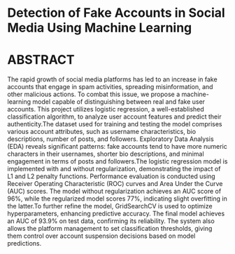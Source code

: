 # Detection of Fake Accounts in Social Media Using Machine Learning

# ABSTRACT 
The rapid growth of social media platforms has led to an increase in fake accounts that engage in spam activities, spreading misinformation, and other malicious actions. To combat this issue, we propose a machine-learning model capable of distinguishing between real and fake user accounts. This project utilizes logistic regression, a well-established classification algorithm, to analyze user account features and predict their authenticity.The dataset used for training and testing the model comprises various account attributes, such as username characteristics, bio descriptions, number of posts, and followers. Exploratory Data Analysis (EDA) reveals significant patterns: fake accounts tend to have more numeric characters in their usernames, shorter bio descriptions, and minimal engagement in terms of posts and followers.The logistic regression model is implemented with and without regularization, demonstrating the impact of L1 and L2 penalty functions. Performance evaluation is conducted using Receiver Operating Characteristic (ROC) curves and Area Under the Curve (AUC) scores. The model without regularization achieves an AUC score of 96%, while the regularized model scores 77%, indicating slight overfitting in the latter.To further refine the model, GridSearchCV is used to optimize hyperparameters, enhancing predictive accuracy. The final model achieves an AUC of 93.9% on test data, confirming its reliability. The system also allows the platform management to set classification thresholds, giving them control over account suspension decisions based on model predictions. 
  
